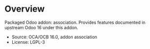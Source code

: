# Overview

Packaged Odoo addon: association. Provides features documented in upstream Odoo 16 under this addon.

- Source: OCA/OCB 16.0, addon association
- License: LGPL-3
